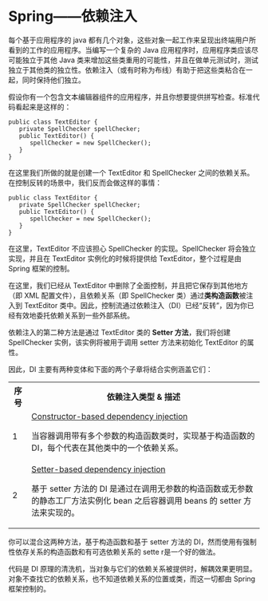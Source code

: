 # Spring——依赖注入 

每个基于应用程序的 java 都有几个对象，这些对象一起工作来呈现出终端用户所看到的工作的应用程序。当编写一个复杂的 Java 应用程序时，应用程序类应该尽可能独立于其他 Java 类来增加这些类重用的可能性，并且在做单元测试时，测试独立于其他类的独立性。依赖注入（或有时称为布线）有助于把这些类粘合在一起，同时保持他们独立。 

假设你有一个包含文本编辑器组件的应用程序，并且你想要提供拼写检查。标准代码看起来是这样的：

``` 
public class TextEditor {
   private SpellChecker spellChecker;  
   public TextEditor() {
      spellChecker = new SpellChecker();
   }
}
```

在这里我们所做的就是创建一个 TextEditor 和 SpellChecker 之间的依赖关系。在控制反转的场景中，我们反而会做这样的事情：

``` 
public class TextEditor {
   private SpellChecker spellChecker;
   public TextEditor() {
      spellChecker = new SpellChecker();
   }
}
```

在这里，TextEditor 不应该担心 SpellChecker 的实现。SpellChecker 将会独立实现，并且在 TextEditor 实例化的时候将提供给 TextEditor，整个过程是由 Spring 框架的控制。

在这里，我们已经从 TextEditor 中删除了全面控制，并且把它保存到其他地方（即 XML 配置文件），且依赖关系（即 SpellChecker 类）通过**类构造函数**被注入到 TextEditor 类中。因此，控制流通过依赖注入（DI）已经“反转”，因为你已经有效地委托依赖关系到一些外部系统。

依赖注入的第二种方法是通过 TextEditor 类的 **Setter 方法**，我们将创建 SpellChecker 实例，该实例将被用于调用 setter 方法来初始化 TextEditor 的属性。 

因此，DI 主要有两种变体和下面的两个子章将结合实例涵盖它们：

<table class="table table-bordered">
<tr><th class="fivepct">序号</th><th>依赖注入类型 &amp; 描述</th></tr>
<tr><td>1</td><td><a href="dependency-injection/spring-constructor-based-dependency-injection.md">Constructor-based dependency injection</a>
<p>当容器调用带有多个参数的构造函数类时，实现基于构造函数的 DI，每个代表在其他类中的一个依赖关系。</p></td></tr>
<tr><td>2</td><td><a href="dependency-injection/spring-setter-based-dependency-injection.md">Setter-based dependency injection</a>
<p>基于 setter 方法的 DI 是通过在调用无参数的构造函数或无参数的静态工厂方法实例化 bean 之后容器调用 beans 的 setter 方法来实现的。</p></td></tr>
</table>


你可以混合这两种方法，基于构造函数和基于 setter 方法的 DI，然而使用有强制性依存关系的构造函数和有可选依赖关系的 sette r是一个好的做法。

代码是 DI 原理的清洗机，当对象与它们的依赖关系被提供时，解耦效果更明显。对象不查找它的依赖关系，也不知道依赖关系的位置或类，而这一切都由 Spring 框架控制的。
